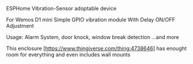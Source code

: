 ESPHome Vibration-Sensor adoptable device

For Wemos D1 mini 
Simple GPIO vibration module
With Delay ON/OFF Adjustment

Usage: Alarm System, door knock, window break detection ...and more

This enclosure [https://www.thingiverse.com/thing:4738646] has enought room for everything and even includes wall mounts
